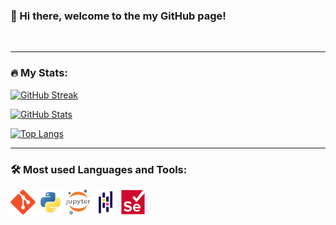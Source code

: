### :handshake: Hi there, welcome to the my GitHub page! 
<img src="https://komarev.com/ghpvc/?username=HEKOCMOC&style=flat-square&color=yellow" alt=""/>

----
<!--
**HEKOCMOC/HEKOCMOC** is a ✨ _special_ ✨ repository because its `README.md` (this file) appears on your GitHub profile.

Here are some ideas to get you started:

- 🔭 I’m currently working on ...
- 🌱 I’m currently learning ...
- 👯 I’m looking to collaborate on ...
- 🤔 I’m looking for help with ...
- 💬 Ask me about ...
- 📫 How to reach me: ...
- 😄 Pronouns: ...
- ⚡ Fun fact: ...
-->

### :fire: My Stats:

[![GitHub Streak](http://github-readme-streak-stats.herokuapp.com?user=HEKOCMOC&theme=elegant&date_format=M%20j%5B%2C%20Y%5D)](https://git.io/streak-stats)

[![GitHub Stats](https://github-readme-stats.vercel.app/api?username=HEKOCMOC&show_icons=true&theme=great-gatsby)](https://github-readme-stats)

[![Top Langs](https://github-readme-stats.vercel.app/api/top-langs/?username=HEKOCMOC&layout=compact&theme=vision-friendly-dark)](https://github.com/anuraghazra/github-readme-stats)

----

### :hammer_and_wrench: Most used Languages and Tools:
<div>
  <img src="https://github.com/devicons/devicon/blob/master/icons/git/git-original.svg" title="Git" **alt="Git" width="40" height="40"/>
  <img src="https://github.com/devicons/devicon/blob/master/icons/python/python-original.svg" title="Python" **alt="Python" width="40" height="40"/>
  <img src="https://github.com/devicons/devicon/blob/master/icons/jupyter/jupyter-original-wordmark.svg" title="Jupyter" **alt="Jupyter" width="40" height="40"/>
  <img src="https://github.com/devicons/devicon/blob/master/icons/pandas/pandas-original.svg" title="Pandas" **alt="Pandas" width="40" height="40"/>
  <img src="https://github.com/devicons/devicon/blob/master/icons/selenium/selenium-original.svg" title="Selenium" **alt="Selenium" width="40" height="40"/>
</div>
